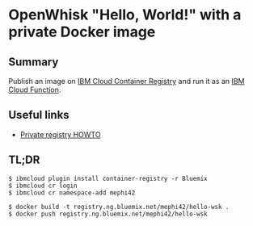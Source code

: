 # OpenWhisk "Hello, World!" with a private Docker image

## Summary
Publish an image on [IBM Cloud Container Registry](https://console.bluemix.net/containers-kubernetes/registry/private) and run it as an [IBM Cloud Function](https://console.bluemix.net/openwhisk).

## Useful links
* [Private registry HOWTO](https://console.bluemix.net/docs/services/Registry/index.html#index)

## TL;DR
    $ ibmcloud plugin install container-registry -r Bluemix
    $ ibmcloud cr login
    $ ibmcloud cr namespace-add mephi42

    $ docker build -t registry.ng.bluemix.net/mephi42/hello-wsk .
    $ docker push registry.ng.bluemix.net/mephi42/hello-wsk
